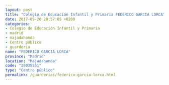 ```yaml
---
layout: post
title: "Colegio de Educación Infantil y Primaria FEDERICO GARCIA LORCA"
date: 2017-09-20 20:57:05 +0200
categories:
- Colegio de Educación Infantil y Primaria
- madrid
- majadahonda
- Centro público
- guarderia
name: "FEDERICO GARCIA LORCA"
province: "Madrid"
location: "Majadahonda"
code: "28035551"
type: "Centro público"
permalink: /guarderias/federico-garcia-lorca.html
---
```

